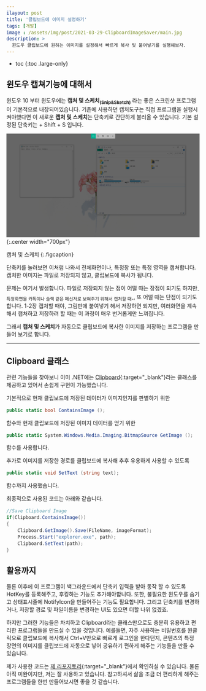 ```yaml
---
ilayout: post
title: '클립보드에 이미지 설정하기'
tags: [개발]
image : /assets/img/post/2021-03-29-ClipboardImageSaver/main.jpg
description: >
  윈도우 클립보드에 원하는 이미지를 설정해서 빠르게 복사 및 붙여넣기를 실행해보자.
---
```


* toc
{:toc .large-only}

## 윈도우 캡쳐기능에 대해서

윈도우 10 부터 윈도우에는 **캡처 및 스케치<sub>(Snip&Sketch)</sub>** 라는 좋은 스크린샷 프로그램이 기본적으로 내장되어있습니다. 기존에 사용하던 캡처도구는 직접 프로그램을 실행시켜야했다면 이 새로운 **캡처 및 스케치**는 단축키로 간단하게 불러올 수 있습니다. 기본 설정된 단축키는 <span class="icon-windows8"></span> + Shift + S 입니다. 

![이미지](/assets/img/post/2021-03-29-ClipboardImageSaver/SnipAndSketch.png){:.center width="700px"}

캡처 및 스케치
{:.figcaption}

단축키를 눌러보면 이처럼 나와서 전체화면이나, 특정창  또는 특정 영역을 캡처합니다. 캡처한 이미지는 파일로 저장되지 않고, 클립보드에 복사가 됩니다.

문제는 여기서 발생합니다. 파일로 저장되지 않는 점이 어떨 때는 장점이 되기도 하지만<sub>-특정화면을 카톡이나 슬랙 같은 메신저로 보여주기 위해서 캡처할 때-</sub>, 또 어떨 때는 단점이 되기도 합니다. 1-2장 캡처할 때야, 그림판에 붙여넣기 해서 저장하면 되지만, 여러화면을 계속해서 캡처하고 저장하려 할 때는 이 과정이 매우 번거롭게만 느껴집니다. 

그래서 **캡처 및 스케치**가 자동으로 클립보드에 복사한 이미지를 저장하는 프로그램을 만들어 보기로 합니다. 

---

## Clipboard 클래스

관련 기능들을 찾아보니 이미 .NET에는 [Clipboard](https://docs.microsoft.com/ko-kr/dotnet/api/system.windows.clipboard?view=net-5.0){:target="_blank"}라는 클래스를 제공하고 있어서 손쉽게 구현이 가능했습니다.

기본적으로 현재 클립보드에 저장된 데이터가 이미지인지를 판별하기 위한

 ```c#
 public static bool ContainsImage ();
 ```

함수와 현재 클립보드에 저장된 이미지 데이터를 얻기 위한

 ```C#
 public static System.Windows.Media.Imaging.BitmapSource GetImage (); 
 ```

함수를 사용합니다.  

추가로 이미지를 저장한 경로를 클립보드에 복사해 추후 유용하게 사용할 수 있도록 

```c#
public static void SetText (string text);
```

함수까지 사용했습니다.



최종적으로 사용된 코드는 아래와 같습니다.

```c#
//Save Clipboard Image
if(Clipboard.ContainsImage())
{
	Clipboard.GetImage().Save(FileName, imageFormat);
	Process.Start("explorer.exe", path);
	Clipboard.SetText(path);
}
```



## 활용까지

물론 이후에 이 프로그램이 백그라운드에서 단축키 입력을 받아 동작 할 수 있도록 HotKey를 등록해주고, 후킹하는 기능도 추가해야합니다. 또한, 불필요한 윈도우를 숨기고 상태표시줄에 NotifyIcon을 만들어주는 기능도 필요합니다. 그리고 단축키를 변경하거나, 저장할 경로 및 파일이름을 변경하는 UI도 있으면 더할 나위 없겠죠. 

하지만 그러한 기능들은 차치하고 Clipboard라는 클래스만으로도 충분히 유용하고 편리한 프로그램들을 만드실 수 있을 것입니다. 예를들면, 자주 사용하는 비밀번호를 원클릭으로 클립보드에 복사해서 Ctrl+V만으로 빠르게 로그인을 한다던지, 콘텐츠의 특정 장면의 이미지를 클립보드에 자동으로 넣어 공유하기 편하게 해주는 기능들을 만들 수 있습니다.

제가 사용한 코드는 [제 리포지토리](https://github.com/leehs27/ClipboardImageSaver){:target="_blank"}에서 확인하실 수 있습니다. 물론 아직 미완이지만, 저는 잘 사용하고 있습니다. 참고하셔서 삶을 조금 더 편리하게 해주는 프로그램들을 한번 만들어보시면 좋을 것 같습니다.

